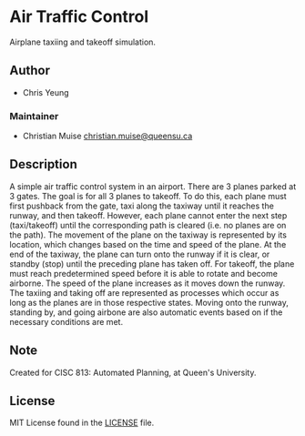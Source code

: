 # Air Traffic Control

Airplane taxiing and takeoff simulation.

## Author

- Chris Yeung

### Maintainer

- Christian Muise <christian.muise@queensu.ca>

## Description

A simple air traffic control system in an airport. There are 3 planes parked at 3 gates. The goal is for all 3 planes to takeoff. To do this, each plane must first pushback from the gate, taxi along the taxiway until it reaches the runway, and then takeoff. However, each plane cannot enter the next step (taxi/takeoff) until the corresponding path is cleared (i.e. no planes are on the path). The movement of the plane on the taxiway is represented by its location, which changes based on the time and speed of the plane. At the end of the taxiway, the plane can turn onto the runway if it is clear, or standby (stop) until the preceding plane has taken off. For takeoff, the plane must reach predetermined speed before it is able to rotate and become airborne. The speed of the plane increases as it moves down the runway. The taxiing and taking off are represented as processes which occur as long as the planes are in those respective states. Moving onto the runway, standing by, and going airbone are also automatic events based on if the necessary conditions are met.

## Note

Created for CISC 813: Automated Planning, at Queen's University.

## License

MIT License found in the [LICENSE](LICENSE.md) file.

